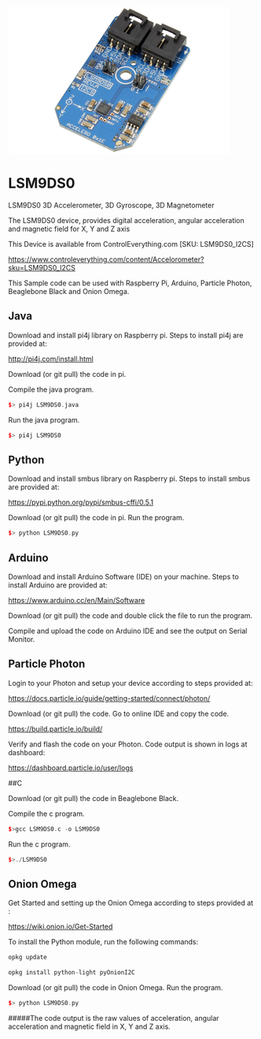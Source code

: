 [![LSM9DS0](LSM9DS0_I2CS.png)](https://www.controleverything.com/content/Accelorometer?sku=LSM9DS0_I2CS)
# LSM9DS0
LSM9DS0 3D Accelerometer, 3D Gyroscope, 3D Magnetometer

The LSM9DS0 device, provides digital acceleration, angular acceleration and magnetic field for X, Y and Z axis

This Device is available from ControlEverything.com [SKU: LSM9DS0_I2CS]

https://www.controleverything.com/content/Accelorometer?sku=LSM9DS0_I2CS

This Sample code can be used with Raspberry Pi, Arduino, Particle Photon, Beaglebone Black and Onion Omega.

## Java
Download and install pi4j library on Raspberry pi. Steps to install pi4j are provided at:

http://pi4j.com/install.html

Download (or git pull) the code in pi.

Compile the java program.
```cpp
$> pi4j LSM9DS0.java
```

Run the java program.
```cpp
$> pi4j LSM9DS0
```

## Python
Download and install smbus library on Raspberry pi. Steps to install smbus are provided at:

https://pypi.python.org/pypi/smbus-cffi/0.5.1

Download (or git pull) the code in pi. Run the program.

```cpp
$> python LSM9DS0.py
```

## Arduino
Download and install Arduino Software (IDE) on your machine. Steps to install Arduino are provided at:

https://www.arduino.cc/en/Main/Software

Download (or git pull) the code and double click the file to run the program.

Compile and upload the code on Arduino IDE and see the output on Serial Monitor.


## Particle Photon

Login to your Photon and setup your device according to steps provided at:

https://docs.particle.io/guide/getting-started/connect/photon/

Download (or git pull) the code. Go to online IDE and copy the code.

https://build.particle.io/build/

Verify and flash the code on your Photon. Code output is shown in logs at dashboard:

https://dashboard.particle.io/user/logs


##C

Download (or git pull) the code in Beaglebone Black.

Compile the c program.
```cpp
$>gcc LSM9DS0.c -o LSM9DS0
```
Run the c program.
```cpp
$>./LSM9DS0
```

## Onion Omega

Get Started and setting up the Onion Omega according to steps provided at :

https://wiki.onion.io/Get-Started

To install the Python module, run the following commands:
```cpp
opkg update
```
```cpp
opkg install python-light pyOnionI2C
```

Download (or git pull) the code in Onion Omega. Run the program.

```cpp
$> python LSM9DS0.py
```

#####The code output is the raw values of acceleration, angular acceleration and magnetic field in X, Y and Z axis.
